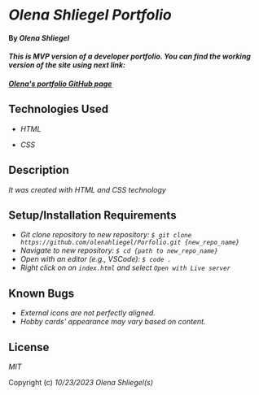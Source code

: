 # _Olena Shliegel Portfolio_


#### By _**Olena Shliegel**_


#### _This is MVP version of a developer portfolio. You can find the working version of the site using next link:_ 
#### _[Olena's portfolio GitHub page](https://olenahliegel.github.io/Porfolio/)_


## Technologies Used


* _HTML_

* _CSS_

## Description


_It was created with HTML and CSS technology_


## Setup/Installation Requirements


* _Git clone repository to new repository: ```$ git clone https://github.com/olenahliegel/Porfolio.git {new_repo_name}```_
* _Navigate to new repository: ```$ cd {path to new_repo_name}```_
* _Open with an editor (e.g., VSCode): ```$ code .```_
* _Right click on on ```index.html``` and select  ```Open with Live server```_



## Known Bugs


* _External icons are not perfectly aligned._
* _Hobby cards' appearance may vary based on content._


## License


_MIT_


Copyright (c) _10/23/2023_ _Olena Shliegel(s)_